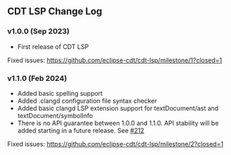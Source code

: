## CDT LSP Change Log

### v1.0.0 (Sep 2023)

- First release of CDT LSP

Fixed issues: <https://github.com/eclipse-cdt/cdt-lsp/milestone/1?closed=1>

### v1.1.0 (Feb 2024)

- Added basic spelling support
- Added .clangd configuration file syntax checker
- Added basic clangd LSP extension support for textDocument/ast and textDocument/symbolInfo
- There is no API guarantee between 1.0.0 and 1.1.0. API stability will be added starting in a future release. See [#212](https://github.com/eclipse-cdt/cdt-lsp/issues/212)

Fixed issues: <https://github.com/eclipse-cdt/cdt-lsp/milestone/2?closed=1>
